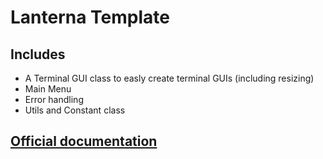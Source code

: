 # Lanterna Template
## Includes
 - A Terminal GUI class to easly create terminal GUIs (including resizing)
 - Main Menu
 - Error handling
 - Utils and Constant class
## [Official documentation](https://github.com/mabe02/lanterna/blob/master/docs/contents.md)
